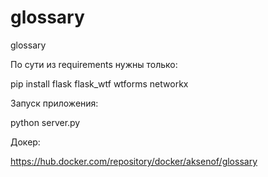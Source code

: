 # glossary
glossary

По сути из requirements нужны только:

pip install flask flask_wtf wtforms networkx

Запуск приложения:

python server.py

Докер:

https://hub.docker.com/repository/docker/aksenof/glossary
